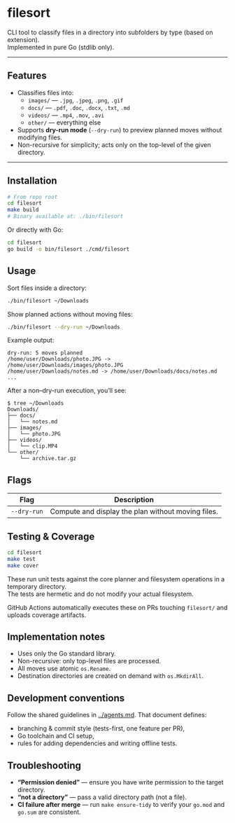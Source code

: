 # filesort

CLI tool to classify files in a directory into subfolders by type (based on extension).  
Implemented in pure Go (stdlib only).

---

## Features

- Classifies files into:
  - `images/` — `.jpg`, `.jpeg`, `.png`, `.gif`
  - `docs/` — `.pdf`, `.doc`, `.docx`, `.txt`, `.md`
  - `videos/` — `.mp4`, `.mov`, `.avi`
  - `other/` — everything else
- Supports **dry-run mode** (`--dry-run`) to preview planned moves without modifying files.
- Non-recursive for simplicity; acts only on the top-level of the given directory.

---

## Installation

```bash
# From repo root
cd filesort
make build
# Binary available at: ./bin/filesort
```

Or directly with Go:

```bash
cd filesort
go build -o bin/filesort ./cmd/filesort
```

## Usage

Sort files inside a directory:

```bash
./bin/filesort ~/Downloads
```

Show planned actions without moving files:

```bash
./bin/filesort --dry-run ~/Downloads
```

Example output:

```text
dry-run: 5 moves planned
/home/user/Downloads/photo.JPG -> /home/user/Downloads/images/photo.JPG
/home/user/Downloads/notes.md -> /home/user/Downloads/docs/notes.md
...
```

After a non–dry-run execution, you’ll see:

```text
$ tree ~/Downloads
Downloads/
├── docs/
│   └── notes.md
├── images/
│   └── photo.JPG
├── videos/
│   └── clip.MP4
└── other/
    └── archive.tar.gz
```

## Flags

| Flag | Description |
| ---- | ----------- |
| `--dry-run` | Compute and display the plan without moving files. |

## Testing & Coverage

```bash
cd filesort
make test
make cover
```

These run unit tests against the core planner and filesystem operations in a temporary directory.  
The tests are hermetic and do not modify your actual filesystem.

GitHub Actions automatically executes these on PRs touching `filesort/` and uploads coverage artifacts.

## Implementation notes

- Uses only the Go standard library.
- Non-recursive: only top-level files are processed.
- All moves use atomic `os.Rename`.
- Destination directories are created on demand with `os.MkdirAll`.

## Development conventions

Follow the shared guidelines in [../agents.md](../agents.md). That document defines:

- branching & commit style (tests-first, one feature per PR),
- Go toolchain and CI setup,
- rules for adding dependencies and writing offline tests.

## Troubleshooting

- **“Permission denied”** — ensure you have write permission to the target directory.
- **“not a directory”** — pass a valid directory path (not a file).
- **CI failure after merge** — run `make ensure-tidy` to verify your `go.mod` and `go.sum` are consistent.
